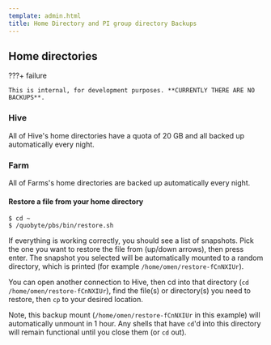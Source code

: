 ```yaml
---
template: admin.html
title: Home Directory and PI group directory Backups
---
```


## Home directories

???+ failure

    This is internal, for development purposes. **CURRENTLY THERE ARE NO BACKUPS**.

### Hive

All of Hive's home directories have a quota of 20 GB and all backed up automatically every night.

### Farm

All of Farms's home directories are backed up automatically every night.

#### Restore a file from your home directory

```console
$ cd ~
$ /quobyte/pbs/bin/restore.sh
```

If everything is working correctly, you should see a list of snapshots. Pick the one you want to restore the file from
(up/down arrows), then press enter. The snapshot you selected will be automatically mounted to a random directory, which
is printed (for example `/home/omen/restore-fCnNXIUr`).

You can open another connection to Hive, then cd into that directory (`cd /home/omen/restore-fCnNXIUr`), find the
file(s) or directory(s) you need to restore, then `cp` to your desired location.

Note, this backup mount (`/home/omen/restore-fCnNXIUr` in this example) will automatically unmount in 1 hour. Any shells
that have `cd`'d into this directory will remain functional until you close them (or `cd` out).
